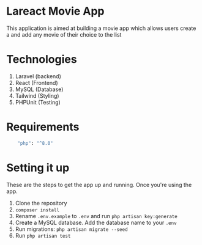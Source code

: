 # Lareact Movie App
This application is aimed at building a movie app which allows users create a and add any movie of their choice to the list 


# Technologies
1. Laravel (backend)
2. React (Frontend)
3. MySQL (Database)
4. Tailwind (Styling)
6. PHPUnit (Testing)
# Requirements
```sh
    "php": "^8.0"
```
# Setting it up
These are the steps to get the app up and running. Once you're using the app.

1. Clone the repository
2. `composer install`
3. Rename `.env.example` to `.env` and run `php artisan key:generate`
4. Create a MySQL database. Add the database name to your `.env`
5. Run migrations: `php artisan migrate --seed`
6. Run `php artisan test`
